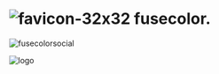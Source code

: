# ![favicon-32x32](https://github.com/vishnu1002/fuse-color/assets/145321614/90f866a7-ccbc-4ab9-baa6-ad75145da8e2) fusecolor. 
![fusecolorsocial](https://github.com/vishnu1002/fuse-color/assets/145321614/30003284-b0e2-42ae-b0b1-bee95787fce9)


![logo](https://github.com/vishnu1002/fuse-color/assets/145321614/051b84f9-9782-46bb-917b-de99d1486454)

